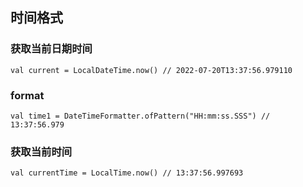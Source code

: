 ## 时间格式

### 获取当前日期时间
```
val current = LocalDateTime.now() // 2022-07-20T13:37:56.979110
```
### format
```
val time1 = DateTimeFormatter.ofPattern("HH:mm:ss.SSS") // 13:37:56.979
```

### 获取当前时间
```
val currentTime = LocalTime.now() // 13:37:56.997693
```